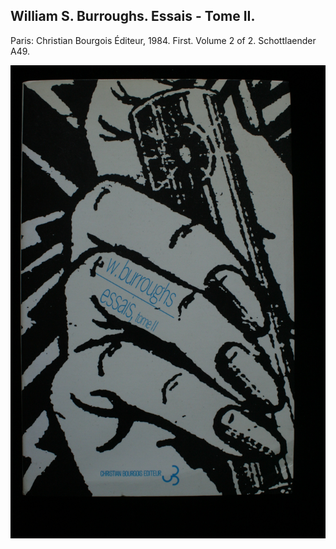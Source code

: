 ## William S. Burroughs. Essais - Tome II.

Paris: Christian Bourgois Éditeur, 1984. First. Volume 2 of 2. Schottlaender A49.

![Essais - Tome II](../assets/images/essais-tome-ii-1.jpg)
